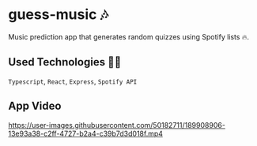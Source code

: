 # guess-music 🎶

Music prediction app that generates random quizzes using Spotify lists 🔥.

## Used Technologies 👨‍💻
`Typescript`, `React`, `Express`, `Spotify API`

## App Video

https://user-images.githubusercontent.com/50182711/189908906-13e93a38-c2ff-4727-b2a4-c39b7d3d018f.mp4

